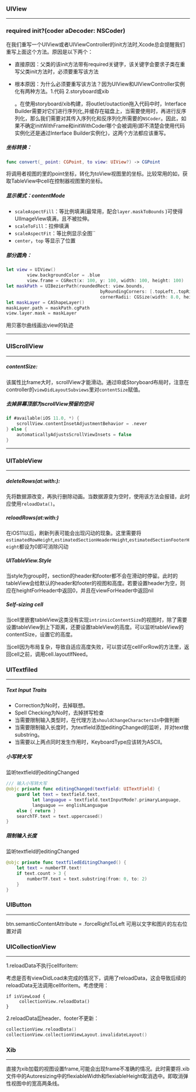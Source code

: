 ### UIView

---

### required init?(coder aDecoder: NSCoder)

在我们重写一个UIView或者UIViewController的init方法时,Xcode总会提醒我们重写上面这个方法。原因是以下两个：

- 直接原因：父类的该init方法带有required关键字，该关键字会要求子类在重写父类init方法时，必须要重写该方法

- 根本原因：为什么必须要重写该方法？因为UIView和UIViewController实例化有两种方法。1.代码 2.storyboard或xib

  。在使用storyboard/xib构建，将outlet/outaction拖入代码中时，Interface Builder需要对它们进行序列化,并缓存在磁盘上，当需要使用时，再进行反序列化，那么我们需要对其传入序列化和反序列化所需要的`NSCoder`。因此，如果不确定initWithFrame和initWithCoder哪个会被调用(即不清楚会使用代码实例化还是通过Interface Builder实例化)，这两个方法都应该重写。



##### 坐标转换：

```swift
func convert(_ point: CGPoint, to view: UIView?) -> CGPoint
```

将调用者视图的里的point坐标，转化为toView视图里的坐标。比较常用的如，获取TableView中cell在控制器视图里的坐标。

##### 显示模式：contentMode

- `scaleAspectFill`：等比例填满(最常用，配合`layer.maskToBounds` )可使得UIImageView填满，且不被拉伸。
- `scaleToFill`：拉伸填满
- `scaleAspectFit`：等比例显示全图``
- `center`，`top` 等显示了位置

##### 部分圆角：

```swift
let view = UIView()
        view.backgroundColor = .blue
        view.frame = CGRect(x: 100, y: 100, width: 100, height: 100)
let maskPath = UIBezierPath(roundedRect: view.bounds,
                                    byRoundingCorners: [.topLeft,.topRight],
                                    cornerRadii: CGSize(width: 8.0, height: 0.0))
let maskLayer = CAShapeLayer()
maskLayer.path = maskPath.cgPath        
view.layer.mask = maskLayer
```

用贝塞尔曲线画出view的轨迹

---



### UIScrollView

---

##### contentSize:

该属性比frame大时，scrollView才能滑动。通过IB或Storyboard布局时，注意在controller的`viewDidLayoutSubviews`里对`contentSize`赋值。



##### 去掉屏幕顶部为scrollView预留的空间

```swift
if #available(iOS 11.0, *) {
    scrollView.contentInsetAdjustmentBehavior = .never
} else {
    automaticallyAdjustsScrollViewInsets = false
}
```



---

### UITableView

---

##### deleteRows(at:with:):

先将数据源改变，再执行删除动画。当数据源变为空时，使用该方法会报错，此时应使用`reloadData()`。

##### reloadRows(at:with:)

在iOS11以后，刷新列表可能会出现闪动的现象。这里需要将`estimatedRowHeight`,`estimatedSectionHeaderHeight`,`estimatedSectionFooterHeight`都设为0即可消除闪动

##### UITableView.Style

当style为group时，section的header和footer都不会在滑动时停留。此时的tableView会给默认的header和footer的视图和高度。若要设置header为空，则应在heightForHeader中返回0，并且在viewForHeader中返回nil

##### Self-sizing cell

当cell里嵌套tableView这类没有实现`intrinsicContentSize`的视图时，除了需要设置tableView到上下距离，还要设置tableView的高度。可以监听tableView的contentSize，设置它的高度。

当cell因为布局复杂，导致自适应高度失败，可以尝试在cellForRow的方法里，返回cell之前，调用cell.layoutIfNeed。

### UITextfiled

---

##### Text Input Traits

- Correction为No时，去掉联想。
- Spell Checking为No时，去掉拼写检查
- 当需要限制输入类型时，在代理方法`shouldChangeCharactersIn`中做判断
- 当需要限制输入长度时，为textfield添加editingChanged的监听，并对text做substring。
- 当需要以上两点同时发生作用时，KeyboardType应该转为ASCII。

##### 小写转大写

监听textfield的editingChanged

```swift
/// 输入小写转大写
@objc private func editingChanged(textfield: UITextField) {
    guard let text = textfield.text,
          let languague = textfield.textInputMode?.primaryLanguage,
          languague == englishLanguague
    else { return }
    searchTF.text = text.uppercased()
}
```

##### 限制输入长度

监听textfield的editingChanged

```swift
@objc private func textfiledEditingChanged() {
    let text = numberTF.text!
    if text.count > 3 {
        numberTF.text = text.substring(from: 0, to: 2)
    }
}
```



### UIButton

---

btn.semanticContentAttribute = .forceRightToLeft  可用以文字和图片的左右位置对调



### UICollectionView

---

1.reloadData不执行cellforitem: 

考虑是否有viewDidLoad未完成的情况下，调用了reloadData，这会导致后续的reloadData无法调用cellforitem。考虑使用：

```
if isViewLoad {
	 collectionView.reloadData()
}
```

2.reloadData后header、footer不更新：

```swift
collectionView.reloadData()
collectionView.collectionViewLayout.invalidateLayout()
```



### Xib

---

直接为xib加载的视图设置frame,可能会出现frame不准确的情况。此时需要将.xib文件中的Autoresizing中的flexiableWidth和flexiableHeight取消选中。即取消弹性视图中的宽高两条线。
